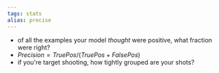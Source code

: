 ```yaml
---
tags: stats
alias: precise
---
```


- of all the examples your model _thought_ were positive, what fraction were right?
- $Precision = TruePos / (TruePos + FalsePos)$
- if you're target shooting, how tightly grouped are your shots?